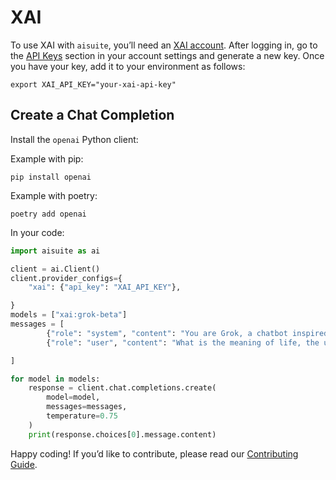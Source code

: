 # XAI

To use XAI with `aisuite`, you’ll need an [XAI account](https://console.x.ai/). After logging in, go to the [API Keys](https://console.x.ai/team/) section in your account settings and generate a new key. Once you have your key, add it to your environment as follows:

```shell
export XAI_API_KEY="your-xai-api-key"
```

## Create a Chat Completion

Install the `openai` Python client:

Example with pip:
```shell
pip install openai
```

Example with poetry:
```shell
poetry add openai
```

In your code:
```python
import aisuite as ai

client = ai.Client()
client.provider_configs={
    "xai": {"api_key": "XAI_API_KEY"},

}
models = ["xai:grok-beta"]
messages = [
        {"role": "system", "content": "You are Grok, a chatbot inspired by the Hitchhikers Guide to the Galaxy."},
        {"role": "user", "content": "What is the meaning of life, the universe, and everything?"},

]

for model in models:
    response = client.chat.completions.create(
        model=model,
        messages=messages,
        temperature=0.75
    )
    print(response.choices[0].message.content)

```

Happy coding! If you’d like to contribute, please read our [Contributing Guide](CONTRIBUTING.md).
